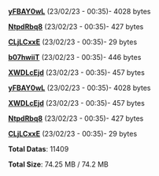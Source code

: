 [**yFBAY0wL**](/data/yFBAY0wL.txt) (23/02/23 - 00:35)- 4028 bytes

[**NtpdRbq8**](/data/NtpdRbq8.txt) (23/02/23 - 00:35)- 427 bytes

[**CLjLCxxE**](/data/CLjLCxxE.txt) (23/02/23 - 00:35)- 29 bytes

[**b07hwiiT**](/data/b07hwiiT.txt) (23/02/23 - 00:35)- 446 bytes

[**XWDLcEjd**](/data/XWDLcEjd.txt) (23/02/23 - 00:35)- 457 bytes

[**yFBAY0wL**](/data/yFBAY0wL.txt) (23/02/23 - 00:35)- 4028 bytes

[**XWDLcEjd**](/data/XWDLcEjd.txt) (23/02/23 - 00:35)- 457 bytes

[**NtpdRbq8**](/data/NtpdRbq8.txt) (23/02/23 - 00:35)- 427 bytes

[**CLjLCxxE**](/data/CLjLCxxE.txt) (23/02/23 - 00:35)- 29 bytes

**Total Datas**: 11409

**Total Size**: 74.25 MB / 74.2 MB